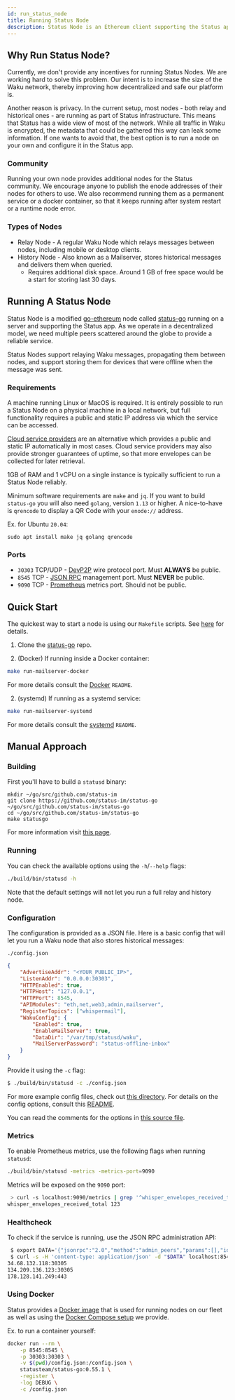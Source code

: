 ```yaml
---
id: run_status_node
title: Running Status Node
description: Status Node is an Ethereum client supporting the Status app.
---
```


## Why Run Status Node?

Currently, we don't provide any incentives for running Status Nodes. We are working hard to solve this problem. Our intent is to increase the size of the Waku network, thereby improving how decentralized and safe our platform is.

Another reason is privacy. In the current setup, most nodes - both relay and historical ones - are running as part of Status infrastructure. This means that Status has a wide view of most of the network. While all traffic in Waku is encrypted, the metadata that could be gathered this way can leak some information. If one wants to avoid that, the best option is to run a node on your own and configure it in the Status app.

### Community

Running your own node provides additional nodes for the Status community. We encourage anyone to publish the enode addresses of their nodes for others to use. We also recommend running them as a permanent service or a docker container, so that it keeps running after system restart or a runtime node error.

### Types of Nodes

* Relay Node - A regular Waku Node which relays messages between nodes, including mobile or desktop clients.
* History Node - Also known as a Mailserver, stores historical messages and delivers them when queried.
    - Requires additional disk space. Around 1 GB of free space would be a start for storing last 30 days.

## Running A Status Node

Status Node is a modified [go-ethereum](https://github.com/ethereum/go-ethereum) node called [status-go](https://github.com/status-im/status-go) running on a server and supporting the Status app. As we operate in a decentralized model, we need multiple peers scattered around the globe to provide a reliable service.

Status Nodes support relaying Waku messages, propagating them between nodes, and support storing them for devices that were offline when the message was sent.

### Requirements

A machine running Linux or MacOS is required. It is entirely possible to run a Status Node on a physical machine in a local network, but full functionality requires a public and static IP address via which the service can be accessed.

[Cloud service providers](https://en.wikipedia.org/wiki/Cloud_computing) are an alternative which provides a public and static IP automatically in most cases. Cloud service providers may also provide stronger guarantees of uptime, so that more envelopes can be collected for later retrieval.

1GB of RAM and 1 vCPU on a single instance is typically sufficient to run a Status Node reliably.

Minimum software requirements are `make` and `jq`. If you want to build `status-go` you will also need `golang`, version `1.13` or higher.
A nice-to-have is `qrencode` to display a QR Code with your `enode://` address.

Ex. for Ubuntu `20.04`:
```
sudo apt install make jq golang qrencode
```

### Ports

* `30303` TCP/UDP - [DevP2P](https://github.com/ethereum/devp2p) wire protocol port. Must __ALWAYS__ be public.
* `8545` TCP - [JSON RPC](https://github.com/ethereum/wiki/wiki/json-rpc) management port. Must __NEVER__ be public.
* `9090` TCP - [Prometheus](https://prometheus.io/docs/concepts/data_model/) metrics port. Should not be public.

## Quick Start

The quickest way to start a node is using our `Makefile` scripts. See [here](https://github.com/status-im/status-go/blob/develop/MAILSERVER.md) for details.

1. Clone the [status-go](https://github.com/status-im/status-go) repo.

2. (Docker) If running inside a Docker container:
```sh
make run-mailserver-docker
```
For more details consult the [Docker](https://github.com/status-im/status-go/blob/develop/_assets/compose/mailserver) `README`.

2. (systemd) If running as a systemd service:
```sh
make run-mailserver-systemd
```
For more details consult the [systemd](https://github.com/status-im/status-go/blob/develop/_assets/systemd/mailserver) `README`.

## Manual Approach

### Building

First you'll have to build a `statusd` binary:
```
mkdir ~/go/src/github.com/status-im
git clone https://github.com/status-im/status-go ~/go/src/github.com/status-im/status-go
cd ~/go/src/github.com/status-im/status-go
make statusgo
```
For more information visit [this page](./build_status/status_go.html).

### Running

You can check the available options using the `-h`/`--help` flags:
```bash
./build/bin/statusd -h
```
Note that the default settings will not let you run a full relay and history node.

### Configuration

The configuration is provided as a JSON file. Here is a basic config that will let you run a Waku node that also stores historical messages:

`./config.json`
```json
{
    "AdvertiseAddr": "<YOUR_PUBLIC_IP>",
    "ListenAddr": "0.0.0.0:30303",
    "HTTPEnabled": true,
    "HTTPHost": "127.0.0.1",
    "HTTPPort": 8545,
    "APIModules": "eth,net,web3,admin,mailserver",
    "RegisterTopics": ["whispermail"],
    "WakuConfig": {
        "Enabled": true,
        "EnableMailServer": true,
        "DataDir": "/var/tmp/statusd/waku",
        "MailServerPassword": "status-offline-inbox"
    }
}
```

Provide it using the `-c` flag:
```bash
$ ./build/bin/statusd -c ./config.json
```

For more example config files, check out [this directory](https://github.com/status-im/status-go/tree/develop/config/cli). For details on the config options, consult this [README](https://github.com/status-im/status-go/blob/develop/config/README.md).

You can read the comments for the options in [this source file](https://github.com/status-im/status-go/blob/develop/params/config.go).

### Metrics

To enable Prometheus metrics, use the following flags when running `statusd`:
```sh
./build/bin/statusd -metrics -metrics-port=9090
```
Metrics will be exposed on the `9090` port:
```sh
 > curl -s localhost:9090/metrics | grep '^whisper_envelopes_received_total'
whisper_envelopes_received_total 123
```

### Healthcheck

To check if the service is running, use the JSON RPC administration API:
```sh
 $ export DATA='{"jsonrpc":"2.0","method":"admin_peers","params":[],"id":1}'
 $ curl -s -H 'content-type: application/json' -d "$DATA" localhost:8545 | jq -r '.result[].network.remoteAddress'
34.68.132.118:30305
134.209.136.123:30305
178.128.141.249:443
```

### Using Docker

Status provides a [Docker image](https://hub.docker.com/r/statusteam/status-go/) that is used for running nodes on our fleet as well as using the [Docker Compose setup](https://github.com/status-im/status-go/tree/develop/_assets/compose/mailserver) we provide.

Ex. to run a container yourself:
```bash
docker run --rm \
    -p 8545:8545 \
    -p 30303:30303 \
    -v $(pwd)/config.json:/config.json \
    statusteam/status-go:0.55.1 \
    -register \
    -log DEBUG \
    -c /config.json
```
